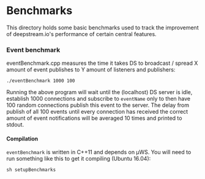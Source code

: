 # Benchmarks
This directory holds some basic benchmarks used to track the improvement of deepstream.io's performance of certain central features.

### Event benchmark
eventBenchmark.cpp measures the time it takes DS to broadcast / spread X amount of event publishes to Y amount of listeners and publishers:

```
./eventBenchmark 1000 100
```

Running the above program will wait until the (localhost) DS server is idle, establish 1000 connections and subscribe to `eventName` only to then have 100 random connections publish this event to the server. The delay from publish of all 100 events until every connection has received the correct amount of event notifications will be averaged 10 times and printed to stdout.

#### Compilation
`eventBenchmark` is written in C++11 and depends on µWS. You will need to run something like this to get it compiling (Ubuntu 16.04):

```
sh setupBenchmarks
```
